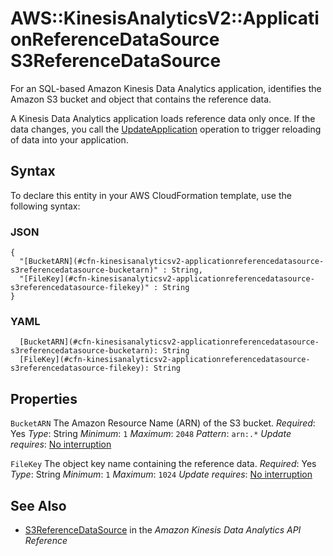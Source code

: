 # AWS::KinesisAnalyticsV2::ApplicationReferenceDataSource S3ReferenceDataSource<a name="aws-properties-kinesisanalyticsv2-applicationreferencedatasource-s3referencedatasource"></a>

For an SQL\-based Amazon Kinesis Data Analytics application, identifies the Amazon S3 bucket and object that contains the reference data\.

A Kinesis Data Analytics application loads reference data only once\. If the data changes, you call the [UpdateApplication](https://docs.aws.amazon.com/kinesisanalytics/latest/apiv2/API_UpdateApplication.html) operation to trigger reloading of data into your application\.

## Syntax<a name="aws-properties-kinesisanalyticsv2-applicationreferencedatasource-s3referencedatasource-syntax"></a>

To declare this entity in your AWS CloudFormation template, use the following syntax:

### JSON<a name="aws-properties-kinesisanalyticsv2-applicationreferencedatasource-s3referencedatasource-syntax.json"></a>

```
{
  "[BucketARN](#cfn-kinesisanalyticsv2-applicationreferencedatasource-s3referencedatasource-bucketarn)" : String,
  "[FileKey](#cfn-kinesisanalyticsv2-applicationreferencedatasource-s3referencedatasource-filekey)" : String
}
```

### YAML<a name="aws-properties-kinesisanalyticsv2-applicationreferencedatasource-s3referencedatasource-syntax.yaml"></a>

```
  [BucketARN](#cfn-kinesisanalyticsv2-applicationreferencedatasource-s3referencedatasource-bucketarn): String
  [FileKey](#cfn-kinesisanalyticsv2-applicationreferencedatasource-s3referencedatasource-filekey): String
```

## Properties<a name="aws-properties-kinesisanalyticsv2-applicationreferencedatasource-s3referencedatasource-properties"></a>

`BucketARN`  <a name="cfn-kinesisanalyticsv2-applicationreferencedatasource-s3referencedatasource-bucketarn"></a>
The Amazon Resource Name \(ARN\) of the S3 bucket\.
*Required*: Yes
*Type*: String
*Minimum*: `1`
*Maximum*: `2048`
*Pattern*: `arn:.*`
*Update requires*: [No interruption](https://docs.aws.amazon.com/AWSCloudFormation/latest/UserGuide/using-cfn-updating-stacks-update-behaviors.html#update-no-interrupt)

`FileKey`  <a name="cfn-kinesisanalyticsv2-applicationreferencedatasource-s3referencedatasource-filekey"></a>
The object key name containing the reference data\.
*Required*: Yes
*Type*: String
*Minimum*: `1`
*Maximum*: `1024`
*Update requires*: [No interruption](https://docs.aws.amazon.com/AWSCloudFormation/latest/UserGuide/using-cfn-updating-stacks-update-behaviors.html#update-no-interrupt)

## See Also<a name="aws-properties-kinesisanalyticsv2-applicationreferencedatasource-s3referencedatasource--seealso"></a>
+  [S3ReferenceDataSource](https://docs.aws.amazon.com/kinesisanalytics/latest/apiv2/API_S3ReferenceDataSource.html) in the *Amazon Kinesis Data Analytics API Reference*
